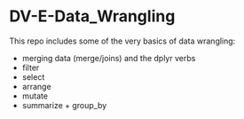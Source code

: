 # DV-E-Data_Wrangling
This repo includes some of the very basics of data wrangling:
- merging data (merge/joins)
and the dplyr verbs
- filter
- select
- arrange
- mutate
- summarize + group_by
